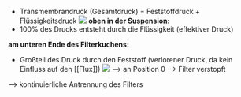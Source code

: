 - Transmembrandruck (Gesamtdruck) = Feststoffdruck + Flüssigkeitsdruck
![](Pasted%20image%2020250505131023.png)
**oben in der Suspension:**
-  100% des Drucks entsteht durch die Flüssigkeit (effektiver Druck)

**am unteren Ende des Filterkuchens:**
- Großteil des Druck durch den Feststoff (verlorener Druck, da kein Einfluss auf den [[Flux]])
![](Pasted%20image%2020250505131520.png)
--> an Position 0 --> Filter verstopft

--> kontinuierliche Antrennung des Filters
